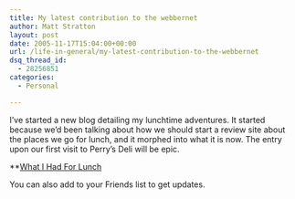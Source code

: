 ```yaml
---
title: My latest contribution to the webbernet
author: Matt Stratton
layout: post
date: 2005-11-17T15:04:00+00:00
url: /life-in-general/my-latest-contribution-to-the-webbernet
dsq_thread_id:
  - 28256851
categories:
  - Personal

---
```

I&#8217;ve started a new blog detailing my lunchtime adventures. It started because we&#8217;d been talking about how we should start a review site about the places we go for lunch, and it morphed into what it is now. The entry upon our first visit to Perry&#8217;s Deli will be epic.

**[What I Had For Lunch][1]</p> 

</b>You can also add to your Friends list to get updates.

 [1]: http://stcobb.blogspot.com